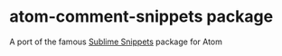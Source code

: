 # atom-comment-snippets package

A port of the famous [Sublime Snippets](https://github.com/hachesilva/Comment-Snippets) package for Atom

<!-- ![A screenshot of your package](https://f.cloud.github.com/assets/69169/2290250/c35d867a-a017-11e3-86be-cd7c5bf3ff9b.gif) -->
